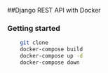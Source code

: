 ##Django REST API with Docker

### Getting started

```bash
    git clone
    docker-compose build
    docker-compose up -d
    docker-compose down
```
